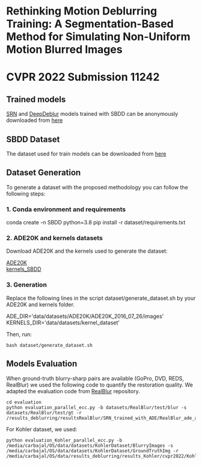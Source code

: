 # Rethinking Motion Deblurring Training: A Segmentation-Based Method for Simulating Non-Uniform Motion Blurred Images
# CVPR 2022 Submission 11242

## Trained models

[SRN](https://github.com/jiangsutx/SRN-Deblur) and [DeepDeblur](https://github.com/SeungjunNah/DeepDeblur-PyTorch) models trained with SBDD can be anonymously downloaded from [here](https://drive.google.com/file/d/1Dg7UnSz2ZQmJ4jy0hucQ9od7ldsibwDN/view?usp=sharing)

## SBDD Dataset 

The dataset used for train models can be downloaded from [here](https://www.dropbox.com/sh/og1v65wmpf3mwdj/AABZoElW1InW3k5W4lHTYPXua?dl=0)

## Dataset Generation

To generate a dataset with the proposed methodology you can follow the following steps:

### 1. Conda environment and requirements

conda create -n SBDD python=3.8
pip install -r dataset/requirements.txt

### 2. ADE20K and kernels datasets

Download ADE20K and the kernels used to generate the dataset:

[ADE20K](https://groups.csail.mit.edu/vision/datasets/ADE20K/)        
[kernels_SBDD](https://www.dropbox.com/s/dlcbarx6qw2m23u/kernelsSBDD.zip?dl=0)

### 3. Generation

Replace the following lines in the script dataset/generate_dataset.sh by your ADE20K and kernels folder.

ADE_DIR='data/datasets/ADE20K/ADE20K_2016_07_26/images'      
KERNELS_DIR='data/datasets/kernel_dataset'

Then, run:

```
bash dataset/generate_dataset.sh
```

## Models Evaluation



When ground-truth blurry-sharp pairs are available (GoPro, DVD, REDS, RealBlur) we used the following code to quantify the restoration quality. We adapted the evaluation code from [RealBlur](https://github.com/rimchang/RealBlur)  repository.

```
cd evaluation
python evaluation_parallel_ecc.py -b datasets/RealBlur/test/blur -s datasets/RealBlur/test/gt -r /results_deblurring/resultsRealBlur/SRN_trained_with_ADE/RealBlur_ade_ade_sat_483900
```

For Kohler dataset, we used:
```
python evaluation_Kohler_parallel_ecc.py -b /media/carbajal/OS/data/datasets/KohlerDataset/BlurryImages -s /media/carbajal/OS/data/datasets/KohlerDataset/GroundTruthImg -r /media/carbajal/OS/data/results_deblurring/results_Kohler/cvpr2022/Kohler_ade_ade_sat_min_400_gf1_483900
```

